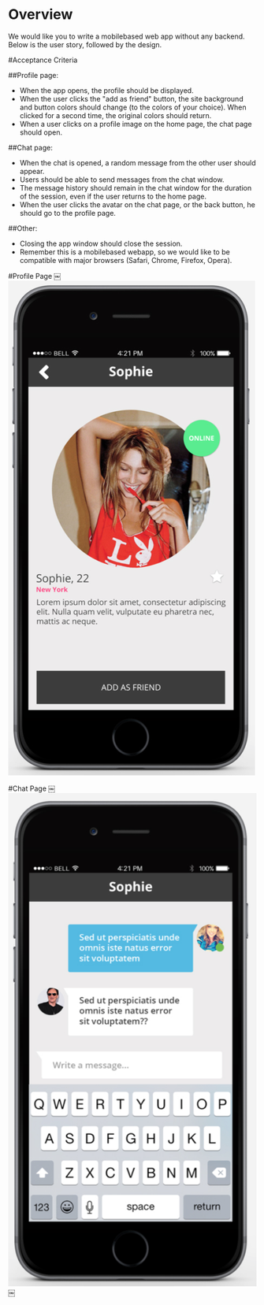 # Overview
We would like you to write a mobile­based web app without any backend. Below is the user story, followed by the design.

#Acceptance Criteria

##Profile page:
- When the app opens, the profile should be displayed.
- When the user clicks the "add as friend" button, the site background and button colors
should change (to the colors of your choice). When clicked for a second time, the
original colors should return.
- When a user clicks on a profile image on the home page, the chat page should open.

##Chat page:
- When the chat is opened, a random message from the other user should appear.
- Users should be able to send messages from the chat window.
- The message history should remain in the chat window for the duration of the session,
even if the user returns to the home page.
- When the user clicks the avatar on the chat page, or the back button, he should go to
the profile page.

##Other:
- Closing the app window should close the session.
- Remember this is a mobile­based web­app, so we would like to be compatible with major
browsers (Safari, Chrome, Firefox, Opera).


#Profile Page
￼![Profile Page](./img/profile-page.png)

#Chat Page
￼![Profile Page](./img/chat-page.png)
￼